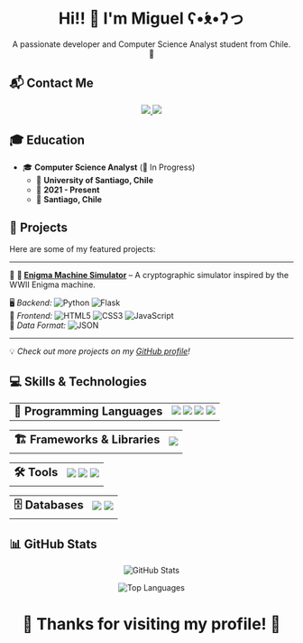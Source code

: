 <h1 align="center">Hi!! 👋 I'm Miguel ʕ•́ᴥ•̀ʔっ </h1>

<p align="center">
  A passionate developer and Computer Science Analyst student from Chile. 🚀  
</p>

## 📬 Contact Me  

<p align="center">
  <a href="https://www.linkedin.com/in/miguel-olivares-34953532a/">
    <img src="https://img.shields.io/badge/LinkedIn-0077B5?style=for-the-badge&logo=linkedin&logoColor=white">
  </a>
  <a href="mailto:migelito.olivaresmmiguel-olivares-34953532a/@gmail.com">
    <img src="https://img.shields.io/badge/Email-D14836?style=for-the-badge&logo=gmail&logoColor=white">
  </a>
</p>


## 🎓 Education  

- 🎓 **Computer Science Analyst** (📌 In Progress)
  - 🏫 **University of Santiago, Chile**
  - 📅 **2021 - Present**
  - 📍 **Santiago, Chile**

## 🚀 Projects  

Here are some of my featured projects:  

---  

🔹 **🔐 [Enigma Machine Simulator](https://github.com/EsFiaRn0/Enigma-Machine)** – A cryptographic simulator inspired by the WWII Enigma machine.   

🖥️ *Backend:* ![Python](https://img.shields.io/badge/-Python-3776AB?style=flat-square&logo=python&logoColor=white) ![Flask](https://img.shields.io/badge/-Flask-000000?style=flat-square&logo=flask&logoColor=white)  
🎨 *Frontend:* ![HTML5](https://img.shields.io/badge/-HTML5-E34F26?style=flat-square&logo=html5&logoColor=white) ![CSS3](https://img.shields.io/badge/-CSS3-1572B6?style=flat-square&logo=css3&logoColor=white) ![JavaScript](https://img.shields.io/badge/-JavaScript-F7DF1E?style=flat-square&logo=javascript&logoColor=black)  
📂 *Data Format:* ![JSON](https://img.shields.io/badge/-JSON-000000?style=flat-square&logo=json&logoColor=white)  

---  

💡 *Check out more projects on my [GitHub profile](https://github.com/EsFiaRn0)!*  

## 💻 Skills & Technologies  

<table>
  <tr>
    <td><strong style="font-size: 20px;"> 🚀 Programming Languages</strong></td>
    <td align="right">
      <img src="https://img.shields.io/badge/Python-3776AB?style=for-the-badge&logo=python&logoColor=white"/>
      <img src="https://img.shields.io/badge/JavaScript-F7DF1E?style=for-the-badge&logo=javascript&logoColor=black"/>
      <img src="https://img.shields.io/badge/C-A8B9CC?style=for-the-badge&logo=c&logoColor=white"/>
      <img src="https://img.shields.io/badge/C++-00599C?style=for-the-badge&logo=cplusplus&logoColor=white"/>
    </td>
  </tr>
</table>

<table> 
  <tr>
    <td><strong style="font-size: 20px;"> 🏗️ Frameworks & Libraries</strong></td>
    <td align="right">
      <img src="https://img.shields.io/badge/Flask-000000?style=for-the-badge&logo=flask&logoColor=white"/>
    </td>
  </tr>
</table>

<table>
  <tr>
    <td><strong style="font-size: 20px;">🛠️ Tools</strong></td>
    <td align="right">
      <img src="https://img.shields.io/badge/Git-F05032?style=for-the-badge&logo=git&logoColor=white"/>
      <img src="https://img.shields.io/badge/GitHub-181717?style=for-the-badge&logo=github&logoColor=white"/>
      <img src="https://img.shields.io/badge/VS%20Code-007ACC?style=for-the-badge&logo=visual-studio-code&logoColor=white"/>
    </td>
  </tr>
</table>

<table>
  <tr>
    <td><strong style="font-size: 20px;">🗄️ Databases</strong></td>
    <td align="right">
      <img src="https://img.shields.io/badge/MySQL-4479A1?style=for-the-badge&logo=mysql&logoColor=white"/>
      <img src="https://img.shields.io/badge/SQLite-003B57?style=for-the-badge&logo=sqlite&logoColor=white"/>
    </td>
  </tr>
</table>


## 📊 GitHub Stats  

<p align="center">
  <img src="https://github-readme-stats.vercel.app/api?username=EsFiaRn0&show_icons=true&theme=cobalt&cache_seconds=3600" alt="GitHub Stats">
</p>

<p align="center">
  <img src="https://github-readme-stats.vercel.app/api/top-langs/?username=EsFiaRn0&layout=compact&theme=cobalt" alt="Top Languages">
</p>


<h1 align="center">🚀 Thanks for visiting my profile! 🚀 </h1>
